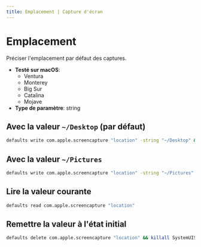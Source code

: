 ```yaml
---
title: Emplacement | Capture d'écran
---
```


# Emplacement

Préciser l'emplacement par défaut des captures.

<!-- break lists -->

- **Testé sur macOS**:
  - Ventura
  - Monterey
  - Big Sur
  - Catalina
  - Mojave
- **Type de paramètre**: string

## Avec la valeur `~/Desktop` (par défaut)

```bash
defaults write com.apple.screencapture "location" -string "~/Desktop" && killall SystemUIServer
```

## Avec la valeur `~/Pictures`

```bash
defaults write com.apple.screencapture "location" -string "~/Pictures" && killall SystemUIServer
```

## Lire la valeur courante

```bash
defaults read com.apple.screencapture "location"
```

## Remettre la valeur à l'état initial

```bash
defaults delete com.apple.screencapture "location" && killall SystemUIServer
```
